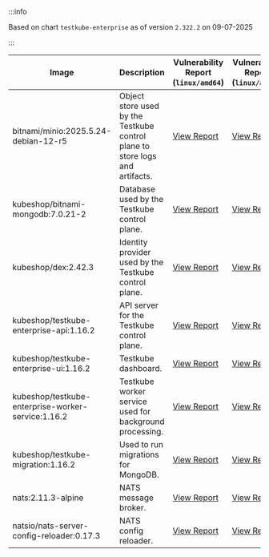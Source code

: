 :::info

Based on chart `testkube-enterprise` as of version `2.322.2` on 09-07-2025

:::

| Image | Description | Vulnerability Report (`linux/amd64`) | Vulnerability Report (`linux/arm64`) | Docker Image |
|-------|-------------|----------------------------------------|----------------------------------------|--------------|
| bitnami/minio:2025.5.24-debian-12-r5 | Object store used by the Testkube control plane to store logs and artifacts. | [View Report](./minio-2025.5.24-debian-12-r5_linux_amd64.md) | [View Report](./minio-2025.5.24-debian-12-r5_linux_arm64.md) | [View Image](https://hub.docker.com/layers/bitnami/minio/2025.5.24-debian-12-r5/images/sha256-b3d51900e846b92f7503ca6be07d2e8c56ebb6a13a60bc71b8777c716c074bcf?context=explore) |
| kubeshop/bitnami-mongodb:7.0.21-2 | Database used by the Testkube control plane. | [View Report](./bitnami-mongodb-7.0.21-2_linux_amd64.md) | [View Report](./bitnami-mongodb-7.0.21-2_linux_arm64.md) | [View Image](https://hub.docker.com/layers/kubeshop/bitnami-mongodb/7.0.21-2/images/sha256-c347474e6488832564a6ce3d1870056f52aa4e7123bb85ce391a60c0b4ecdf18?context=explore) |
| kubeshop/dex:2.42.3 | Identity provider used by the Testkube control plane. | [View Report](./dex-2.42.3_linux_amd64.md) | [View Report](./dex-2.42.3_linux_arm64.md) | [View Image](https://hub.docker.com/layers/kubeshop/dex/2.42.3/images/sha256-db03bd0a7b5d26c4c36034f227f3b16c1d3bdadf3bd56eb23f2ca9c442716cb6?context=explore) |
| kubeshop/testkube-enterprise-api:1.16.2 | API server for the Testkube control plane. | [View Report](./testkube-enterprise-api-1.16.2_linux_amd64.md) | [View Report](./testkube-enterprise-api-1.16.2_linux_arm64.md) | [View Image](https://hub.docker.com/layers/kubeshop/testkube-enterprise-api/1.16.2/images/sha256-4ec6387466121ebfe876dc35e081f0b38a5ba0a7162014586332c558aa606e33?context=explore) |
| kubeshop/testkube-enterprise-ui:1.16.2 | Testkube dashboard. | [View Report](./testkube-enterprise-ui-1.16.2_linux_amd64.md) | [View Report](./testkube-enterprise-ui-1.16.2_linux_arm64.md) | [View Image](https://hub.docker.com/layers/kubeshop/testkube-enterprise-ui/1.16.2/images/sha256-cd28428fcd7aaf2346662fa11b54ab775c915e0c26fc368e708ee90cd2595dea?context=explore) |
| kubeshop/testkube-enterprise-worker-service:1.16.2 | Testkube worker service used for background processing. | [View Report](./testkube-enterprise-worker-service-1.16.2_linux_amd64.md) | [View Report](./testkube-enterprise-worker-service-1.16.2_linux_arm64.md) | [View Image](https://hub.docker.com/layers/kubeshop/testkube-enterprise-worker-service/1.16.2/images/sha256-57aa389d901247a31d77be92fd61f3b77d690dc0795eefc1946005644bb516a9?context=explore) |
| kubeshop/testkube-migration:1.16.2 | Used to run migrations for MongoDB. | [View Report](./testkube-migration-1.16.2_linux_amd64.md) | [View Report](./testkube-migration-1.16.2_linux_arm64.md) | [View Image](https://hub.docker.com/layers/kubeshop/testkube-migration/1.16.2/images/sha256-670ebe176066dbd44893deac48607102a4f714fd863683581d4663a44e609649?context=explore) |
| nats:2.11.3-alpine | NATS message broker. | [View Report](./nats-2.11.3-alpine_linux_amd64.md) | [View Report](./nats-2.11.3-alpine_linux_arm64.md) | [View Image](https://hub.docker.com/layers/library/nats/2.11.3-alpine/images/sha256-f6be324fcee27f2a91178d74f77bb4ba3e5a9d2e72ba7d6871f45d14aadca40a?context=explore) |
| natsio/nats-server-config-reloader:0.17.3 | NATS config reloader. | [View Report](./nats-server-config-reloader-0.17.3_linux_amd64.md) | [View Report](./nats-server-config-reloader-0.17.3_linux_arm64.md) | [View Image](https://hub.docker.com/layers/natsio/nats-server-config-reloader/0.17.3/images/sha256-6798c689cca8a98f34e57db124abe46c81edf9bfb02d54ad85da60d0e41ef592?context=explore) |
